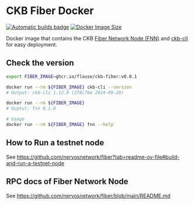 # CKB Fiber Docker

[![Automatic builds badge](https://github.com/Flouse/ckb-fiber-docker/actions/workflows/docker.yml/badge.svg)](https://github.com/Flouse/ckb-fiber-docker/actions/workflows/docker.yml)
[![Docker Image Size](https://ghcr-badge.egpl.dev/flouse/ckb-fiber/size)][GHCR]

Docker image that contains the CKB [Fiber Network Node (FNN)](https://github.com/nervosnetwork/fiber) and [ckb-cli](https://github.com/nervosnetwork/ckb-cli) for easy deployment.


## Check the version
```bash
export FIBER_IMAGE=ghcr.io/flouse/ckb-fiber:v0.0.1

docker run --rm ${FIBER_IMAGE} ckb-cli --version
# Output: ckb-cli 1.12.0 (278c7be 2024-09-20)

docker run --rm ${FIBER_IMAGE}
# Ouptut: fnn 0.1.0

# Usage
docker run --rm ${FIBER_IMAGE} fnn --help
```


## How to Run a testnet node
See https://github.com/nervosnetwork/fiber?tab=readme-ov-file#build-and-run-a-testnet-node


## RPC docs of Fiber Network Node

See https://github.com/nervosnetwork/fiber/blob/main/README.md

<!--
## Useful CMDs

### node_info
```bash
curl -X POST http://localhost:14227 -H 'Content-Type: application/json' \
 -d '{"jsonrpc": "2.0", "method": "node_info", "params": [], "id": 1}'
```
-->


[GHCR]: https://github.com/Flouse/ckb-fiber-docker/pkgs/container/ckb-fiber